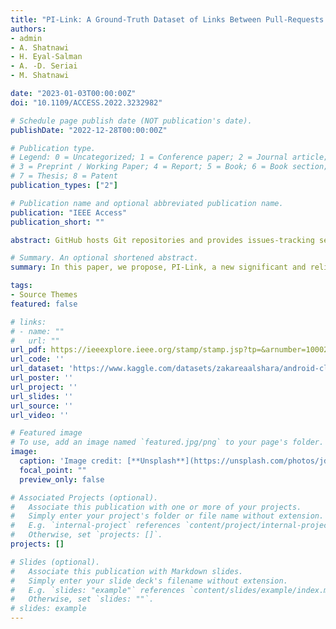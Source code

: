 ```yaml
---
title: "PI-Link: A Ground-Truth Dataset of Links Between Pull-Requests and Issues in GitHub"
authors:
- admin
- A. Shatnawi
- H. Eyal-Salman
- A. -D. Seriai
- M. Shatnawi

date: "2023-01-03T00:00:00Z"
doi: "10.1109/ACCESS.2022.3232982"

# Schedule page publish date (NOT publication's date).
publishDate: "2022-12-28T00:00:00Z"

# Publication type.
# Legend: 0 = Uncategorized; 1 = Conference paper; 2 = Journal article;
# 3 = Preprint / Working Paper; 4 = Report; 5 = Book; 6 = Book section;
# 7 = Thesis; 8 = Patent
publication_types: ["2"]

# Publication name and optional abbreviated publication name.
publication: "IEEE Access"
publication_short: ""

abstract: GitHub hosts Git repositories and provides issues-tracking services to provide a better collaboration environment for software developers. Issues and Pull-Requests are frequently used in GitHub to discuss and review the software requirements (new features, bugs, etc.) and software solutions (source code, test cases, etc.) respectively. The links between Issues and their corresponding Pull-Requests comprise valuable information to keep tracking current development as well as documenting knowledge for future development. Considering a large number of links, such information can be used to train machine learning models for several purposes such as feature location, bug prediction and localization, recommendation systems and documentation generation. To the best of our knowledge, no dataset has been proposed as a ground-truth of links between Issues and Pull-Requests. In this paper, we propose, PI-Link, a new significant and reliable ground-truth dataset composed of 50369 links that explicitly connect 34732 Issues with 50369 Pull-Requests. These links are automatically extracted from all (907,139) Android projects in GitHub created between January 1, 2011 and January 1, 2021. To better organize and store the collected data, we propose a metamodel based on the concepts of Issues and Pull Requests. Moreover, we analyze the relationships between Issues and their linked Pull Requests based on four features related to their titles, bodies, labels and comments. The selected features are analyzed in terms of their lengths and similarities based on three lexical and one semantic similarity metrics. The results showed promising similarities between Issues and their linked PRs at the lexical and semantic levels. In addition, some feature similarities are sensitive to the text length, whereas other feature similarities are sensitive to the term frequency.

# Summary. An optional shortened abstract.
summary: In this paper, we propose, PI-Link, a new significant and reliable ground-truth dataset composed of 50369 links that explicitly connect 34732 Issues with 50369 Pull-Requests. These links are automatically extracted from all (907,139) Android projects in GitHub created between January 1, 2011 and January 1, 2021. To better organize and store the collected data, we propose a metamodel based on the concepts of Issues and Pull Requests. Moreover, we analyze the relationships between Issues and their linked Pull Requests based on four features related to their titles, bodies, labels and comments.

tags:
- Source Themes
featured: false

# links:
# - name: ""
#   url: ""
url_pdf: https://ieeexplore.ieee.org/stamp/stamp.jsp?tp=&arnumber=10002372
url_code: ''
url_dataset: 'https://www.kaggle.com/datasets/zakareaalshara/android-closed-issues-20110101-20210101-clean?select=android_closed_issues_2011-01-01_2021-01-01_all_clean_issues.json'
url_poster: ''
url_project: ''
url_slides: ''
url_source: ''
url_video: ''

# Featured image
# To use, add an image named `featured.jpg/png` to your page's folder. 
image:
  caption: 'Image credit: [**Unsplash**](https://unsplash.com/photos/jdD8gXaTZsc)'
  focal_point: ""
  preview_only: false

# Associated Projects (optional).
#   Associate this publication with one or more of your projects.
#   Simply enter your project's folder or file name without extension.
#   E.g. `internal-project` references `content/project/internal-project/index.md`.
#   Otherwise, set `projects: []`.
projects: []

# Slides (optional).
#   Associate this publication with Markdown slides.
#   Simply enter your slide deck's filename without extension.
#   E.g. `slides: "example"` references `content/slides/example/index.md`.
#   Otherwise, set `slides: ""`.
# slides: example
---
```


